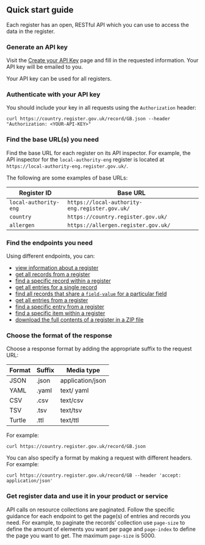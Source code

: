 ## Quick start guide

Each register has an open, RESTful API which you can use to access the data in the register. 

### Generate an API key 

Visit the [Create your API Key](https://registers-trial.service.gov.uk/api_users/new) page and fill in the requested information. Your API key will be emailed to you. 

Your API key can be used for all registers. 

### Authenticate with your API key

You should include your key in all requests using the `Authorization` header:

```
curl https://country.register.gov.uk/record/GB.json --header "Authorization: <YOUR-API-KEY>"
```

### Find the base URL(s) you need

Find the base URL for each register on its API inspector. For example, the API inspector for the `local-authority-eng` register is located at `https://local-authority-eng.register.gov.uk/`. 

The following are some examples of base URLs:

| Register ID | Base URL |
|----------|----------|
| `local-authority-eng`     | `https://local-authority-eng.register.gov.uk/`|
| `country` | `https://country.register.gov.uk/` |
| `allergen`  | `https://allergen.register.gov.uk/` |

### Find the endpoints you need 

Using different endpoints, you can:

* [view information about a register](#get-register) 
* [get all records from a register](#get-records) 
* [find a specific record within a register](#get-record-field-value) 
* [get all entries for a single record](#get-record-field-value-entries) 
* [find all records that share a `field-value` for a particular field](#get-records-field-name-field-value) 
* [get all entries from a register](#get-entries)
* [find a specific entry from a register](#get-entry-entry-number)
* [find a specific item within a register](#get-item-item-hash)
* [download the full contents of a register in a ZIP file](#get-download-register) 

### Choose the format of the response

Choose a response format by adding the appropriate suffix to the request URL:

| Format | Suffix | Media type |
|--------|--------|------------|
| JSON | .json | application/json |
| YAML | .yaml | text/ yaml |
| CSV | .csv | text/csv |
| TSV | .tsv | text/tsv |
| Turtle | .ttl | text/ttl |

For example: 

```
curl https://country.register.gov.uk/record/GB.json
```

You can also specify a format by making a request with different headers. For example:

```
curl https://country.register.gov.uk/record/GB --header 'accept: application/json'
```

### Get register data and use it in your product or service

API calls on resource collections are paginated. Follow the specific guidance for each endpoint to get the page(s) of entries and records you need. For example, to paginate the records’ collection use `page-size` to define the amount of elements you want per page and `page-index` to define the page you want to get. The maximum `page-size` is 5000.

